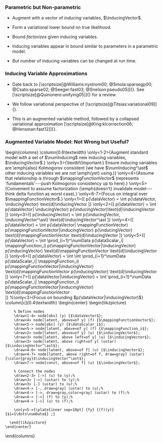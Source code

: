 <!--frame start-->
### Parametric but Non-parametric

-   Augment with a vector of *inducing* variables, $\inducingVector$.

-   Form a variational lower bound on true likelihood.

-   Bound *factorizes* given inducing variables.

-   Inducing variables appear in bound similar to parameters in a
    parametric model.

-   *But* number of inducing variables can be changed at run time.

<!--frame end-->
<!--frame start-->
### Inducing Variable Approximations

-   Date back to
    [\scriptsize[@Williams:nystrom00; @Smola:sparsegp00; @Csato:sparse02; @Seeger:fast03; @Snelson:pseudo05]]{}.
    See [\scriptsize[@Quinonero:unifying05]]{} for a review.

-   We follow variational perspective of
    [\scriptsize[@Titsias:variational09]]{}.

-   This is an augmented variable method, followed by a collapsed
    variational approximation
    [\scriptsize[@King:klcorrection06; @Hensman:fast12]]{}.

<!--frame end-->
<!--frame failure start-->

### Augmented Variable Model: Not Wrong but Useful?

  \begin{columns}
    \column{0.6\textwidth}
    \only<1-2>{Augment standard model with a set of $\numInducing$ new inducing variables, $\inducingVector$.}
    \only<3>{\textbf{Important:} Ensure inducing variables are \emph{also} Kolmogorov consistent (we have $\numInducing^\ast$ other inducing variables we are not \emph{yet} using.)}
    \only<4>{Assume that relationship is through $\mappingFunctionVector$ (represents `fundamentals'---push Kolmogorov consistency up to here).}
    \only<5>{Convenient to assume factorization (\emph{doesn't} invalidate model---think delta function as worst case).}
    \only<6-7>{Focus on integral over $\mappingFunctionVector$.}
    \only<1>{\[
      p(\dataVector) = \int p(\dataVector, \inducingVector) \text{d}\inducingVector 
      \]}
    \only<2>{\[
      p(\dataVector) = \int p(\dataVector| \inducingVector) p(\inducingVector)\text{d}\inducingVector 
      \]}
    \only<3>{\[
      p(\inducingVector) = \int p(\inducingVector, \inducingVector^\ast) \text{d}\inducingVector^\ast 
      \]}
    \only<4>{\[
      p(\dataVector) = \int p(\dataVector| \mappingFunctionVector) p(\mappingFunctionVector|\inducingVector) p(\inducingVector) \text{d}\mappingFunctionVector \text{d}\inducingVector 
      \]}
    \only<5>{\[
      p(\dataVector) = \int \prod_{i=1}^\numData p(\dataScalar_i| \mappingFunction_i) p(\mappingFunctionVector|\inducingVector) p(\inducingVector) \text{d}\mappingFunctionVector \text{d}\inducingVector 
      \]}
    \only<6>{\[
      p(\dataVector) = \int \int \prod_{i=1}^\numData p(\dataScalar_i| \mappingFunction_i) p(\mappingFunctionVector|\inducingVector) \text{d}\mappingFunctionVector p(\inducingVector)  \text{d}\inducingVector 
      \]}
    \only<7>{\[
      p(\dataVector|\inducingVector) = \int \prod_{i=1}^\numData p(\dataScalar_i| \mappingFunction_i) p(\mappingFunctionVector|\inducingVector) \text{d}\mappingFunctionVector  
      \]}
    %\only<3>{Focus on bounding $p(\dataVector|\inducingVector)$}
    \column[c]{0.4\textwidth}
    \begin{center}
      \begin{tikzpicture}
        
        % Define nodes
        \draw<1-4> node[obs] (y) {$\dataVector$};
        \draw<4> node[latent, above=of y] (f) {$\mappingFunctionVector$};
        \draw<5-> node[obs] (y) {$\dataScalar_i$};
        \draw<5-> node[latent, above=of y] (f) {$\mappingFunction_i$};
        \draw<2> node[latent, above=of y] (u) {$\inducingVector$};
        \draw<3> node[latent, above left=of y] (u) {$\inducingVector$};
        \draw<3> node[latent, above right=of y] (ustar) {$\inducingVector^\ast$};
        \draw<4-6> node[latent, above=of f] (u) {$\inducingVector$};
        \draw<4-7> node[latent, above right=of f, draw=gray] (ustar) {\color{gray}$\inducingVector^\ast$};
        \draw<7-> node[const, above=of f] (u) {$\inducingVector$};
        
        % Connect the nodes
        \draw<2-3> [->] (u) to (y);%
        \draw<3> [->] (ustar) to (y);%
        \draw<3> [-] (ustar) to (u);%
        \draw<4-> [-, draw=gray] (ustar) to (u);%
        \draw<4-> [->, draw=gray,color=gray] (ustar) to (f);%
        \draw<4-> [->] (f) to (y);%
        \draw<4-> [->] (u) to (f);%

        \only<5->{\plate[inner sep=10pt] {fy} {(f)(y)} {$i=1\dots\numData$} ;}
        
      \end{tikzpicture}
    \end{center}
  \end{columns}
  

<!--frame failure end-->


